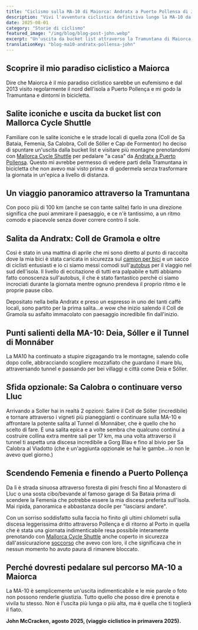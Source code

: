 ```yaml
---
title: "Ciclismo sulla MA-10 di Maiorca: Andratx a Puerto Pollensa di John McCracken"
description: "Vivi l'avventura ciclistica definitiva lungo la MA-10 da Andratx a Puerto Pollensa attraverso la stupenda Tramuntana."
date: 2025-08-01
category: "Storie di ciclismo"
featured_image: "/img/blog/blog-post-john.webp"
excerpt: "Un'uscita da bucket list attraverso la Tramuntana di Maiorca: salite panoramiche, scogliere mozzafiato e discese indimenticabili da Andratx a Puerto Pollensa."
translationKey: "blog-ma10-andratx-pollensa-john"
---
```


## Scoprire il mio paradiso ciclistico a Maiorca

Dire che Maiorca è il mio paradiso ciclistico sarebbe un eufemismo e dal 2013 visito regolarmente il nord dell'isola a Puerto Pollença e mi godo la Tramuntana e dintorni in bicicletta.

## Salite iconiche e uscita da bucket list con Mallorca Cycle Shuttle

Familiare con le salite iconiche e le strade locali di quella zona (Coll de Sa Bataia, Femenia, Sa Calobra, Coll de Sóller e Cap de Formentor) ho deciso di spuntare un'uscita dalla bucket list e visitare più montagne prenotandomi con <a href="https://mallorcacycleshuttle.company.site/products/Scheduled-Bike-Buses-c15728235" target="_blank">Mallorca Cycle Shuttle</a> per pedalare "a casa" da <a href="/it/shuttle-bici/guida-andratx-pollenca/" target="_blank">Andratx a Puerto Pollensa</a>. Questo mi avrebbe permesso di vedere parti della Tramuntana in bicicletta che non avevo mai visto prima e di godermela senza trasformare la giornata in un'epica a livello di distanza.

## Un viaggio panoramico attraverso la Tramuntana

Con poco più di 100 km (anche se con tante salite) farlo in una direzione significa che puoi ammirare il paesaggio, e ce n'è tantissimo, a un ritmo comodo e piacevole senza dover correre contro il sole.

## Salita da Andratx: Coll de Gramola e oltre

Così è stato in una mattina di aprile che mi sono diretto al punto di raccolta dove la mia bici è stata caricata in sicurezza sul <a href="https://mallorcacycleshuttle.company.site/products/Scheduled-Bike-Buses-c15728235" target="_blank">camion per bici</a> e un sacco di ciclisti entusiasti e io ci siamo messi comodi sull'<a href="https://mallorcacycleshuttle.company.site/products/Scheduled-Bike-Buses-c15728235" target="_blank">autobus</a> per il viaggio nel sud dell'isola. Il livello di eccitazione di tutti era palpabile e tutti abbiamo fatto conoscenza sull'autobus, il che è stato fantastico perché ci siamo incrociati durante la giornata mentre ognuno prendeva il proprio ritmo e le proprie pause cibo.

Depositato nella bella Andratx e preso un espresso in uno dei tanti caffè locali, sono partito per la prima salita…e wow che inizio salendo il Coll de Gramola su asfalto immacolato con paesaggio incredibile fin dall'inizio.

## Punti salienti della MA-10: Deia, Sóller e il Tunnel di Monnáber

La MA10 ha continuato a stupire zigzagando tra le montagne, salendo colle dopo colle, abbracciando scogliere mozzafiato che guardano il mare blu, attraversando tunnel e passando per bei villaggi e città come Deia e Sóller.

## Sfida opzionale: Sa Calobra o continuare verso Lluc

Arrivando a Soller hai in realtà 2 opzioni: Salire il Coll de Sóller (incredibile) e tornare attraverso i vigneti più pianeggianti o continuare sulla MA-10 e affrontare la potente salita al Tunnel di Monnáber, che è quello che ho scelto di fare. È una salita epica e a volte sembra che qualcuno continui a costruire collina extra mentre sali per 17 km, ma una volta attraverso il tunnel ti aspetta una discesa incredibile a Gorg Blau e fino al bivio per Sa Calobra al Viadotto (che è un'aggiunta opzionale se hai le gambe…io non le avevo quel giorno.)

## Scendendo Femenia e finendo a Puerto Pollença

Da lì è strada sinuosa attraverso foresta di pini freschi fino al Monastero di Lluc o una sosta cibo/bevande al famoso garage di Sa Bataia prima di scendere la Femenia che potrebbe essere la mia discesa preferita sull'isola. Mai ripida, panoramica e abbastanza docile per "lasciarsi andare".

Con un sorriso soddisfatto sulla faccia ho finito gli ultimi chilometri sulla discesa leggerissima dritto attraverso Pollença e di ritorno al Porto in quella che è stata una giornata indimenticabile resa possibile interamente prenotando con <a href="https://mallorcacycleshuttle.company.site/products/Scheduled-Bike-Buses-c15728235" target="_blank">Mallorca Cycle Shuttle</a> anche coperto in sicurezza dall'assicurazione <a href="https://mallorcacycleshuttle.company.site/products/Rescue-&-Recovery-c15728236" target="_blank">soccorso</a> che avevo con loro, il che significava che in nessun momento ho avuto paura di rimanere bloccato.

## Perché dovresti pedalare sul percorso MA-10 a Maiorca

La MA-10 è semplicemente un'uscita indimenticabile e le mie parole o foto non possono renderle giustizia. Tutto quello che posso dire è prenota e vivila tu stesso. Non è l'uscita più lunga o più alta, ma è quella che ti toglierà il fiato.

**John McCracken, agosto 2025, (viaggio ciclistico in primavera 2025).**
